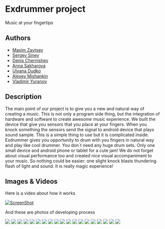 # Exdrummer project
Music at your fingertips

## Authors
- [Maxim Zaytsev](https://github.com/maxim-zaytsev)
- [Sergey Sinev](https://github.com/xeodon)
- [Denis Chernishev](https://github.com/zoirs)
- [Anna Sakharova](https://github.com/AnnaSakharova)
- [Ulyana Dudko](https://github.com/ulyanao)
- [Alexey Mishankin](https://github.com/lm231290)
- [Vladimir Yuranov]()

## Description
The main point of our project is to give you a new and natural way of creating a music. This is not only a program side thing, but the integration of hardware and software to create awesome music experience. We built the device that give you sensors that you place at your fingers. When you knock something the sensors send the signal to android device that plays sound sample. This is a simple thing to use but it is complicated inside. Exdrummer gives you opportunity to drum with you fingers in natural way and play like cool drummer. You don`t need any huge drum sets. Only one small device and android phone or tablet for a cute jam!
We do not forget about visual performance too and created nice visual accompaniment to your music.
So nothing could be easier: one slight knock blasts thundering flash of light and sound. It is really magic experience!


## Images & Videos
Here is a video about how it works

[![ScreenShot](https://i.ytimg.com/vi/M94ZPlU1beA/2.jpg?1394352715745)](http://youtu.be/M94ZPlU1beA)

And these are photos of developing process

![](project_images/IMG_R_001.png)
![](project_images/IMG_R_002.png)
![](project_images/IMG_R_003.png)
![](project_images/IMG_R_004.png)
![](project_images/IMG_R_005.png)
![](project_images/IMG_R_006.png)
![](project_images/IMG_R_007.png)
![](project_images/IMG_R_008.png)
![](project_images/IMG_R_R_001.png)
![](project_images/IMG_R_R_002.png)
![](project_images/IMG_R_R_003.png)
![](project_images/IMG_R_R_004.png)
![](project_images/IMG_R_R_005.png)
![](project_images/IMG_R_R_006.png)
![](project_images/IMG_R_R_007.png)
![](project_images/IMG_R_R_008.png)
![](project_images/IMG_R_R_009.png)
![](project_images/IMG_R_R_010.png)
![](project_images/IMG_R_R_011.png)




